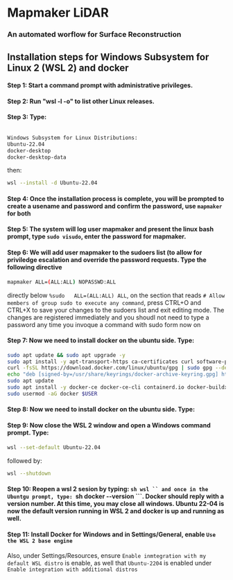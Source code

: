 # Mapmaker LiDAR

### An automated worflow for Surface Reconstruction

## Installation steps for Windows Subsystem for Linux 2 (WSL 2) and docker

#### Step 1: Start a command prompt with administrative privileges.

#### Step 2: Run "wsl -l -o" to list other Linux releases.

#### Step 3: Type:

```sh wsl -l -o 

Windows Subsystem for Linux Distributions:
Ubuntu-22.04
docker-desktop
docker-desktop-data

```

then:

```sh
wsl --install -d Ubuntu-22.04
```

#### Step 4: Once the installation process is complete, you will be prompted to create a usename and password and confirm the password, use `mapmaker` for both

#### Step 5: The system will log user mapmaker and present the linux bash prompt, type `sudo visudo`, enter the password for mapmaker.

#### Step 6: We will add user mapmaker to the sudoers list (to allow for priviledge escalation and override the password requests. Type the following directive

```sh
mapmaker ALL=(ALL:ALL) NOPASSWD:ALL
```

directly below `%sudo   ALL=(ALL:ALL) ALL`, on the section that reads `# Allow members of group sudo to execute any command`, press CTRL+O and CTRL+X to save your changes to the 
sudoers list and exit editing mode. The changes are registered immediately and you shoudl not need to type a password any time you invoque a command with sudo form now on

#### Step 7: Now we need to install docker on the ubuntu side. Type:

```sh
sudo apt update && sudo apt upgrade -y
sudo apt install -y apt-transport-https ca-certificates curl software-properties-common
curl -fsSL https://download.docker.com/linux/ubuntu/gpg | sudo gpg --dearmor -o /usr/share/keyrings/docker-archive-keyring.gpg
echo "deb [signed-by=/usr/share/keyrings/docker-archive-keyring.gpg] https://download.docker.com/linux/ubuntu $(lsb_release -cs) stable" | sudo tee /etc/apt/sources.list.d/docker.list > /dev/null
sudo apt update
sudo apt install -y docker-ce docker-ce-cli containerd.io docker-buildx-plugin docker-compose-plugin
sudo usermod -aG docker $USER
```

#### Step 8: Now we need to install docker on the ubuntu side. Type:

#### Step 9: Now close the WSL 2 window and open a Windows command prompt. Type:

```sh
wsl --set-default Ubuntu-22.04
```

followed by:

```sh
wsl --shutdown
```

#### Step 10: Reopen a wsl 2 sesion by typing: ```sh wsl `` and once in the Ubuntgu prompt, type: ```sh docker --version ```. Docker should reply with a version number. At this time, you may close all windows. Ubuntu 22-04 is now the default version running in WSL 2 and docker is up and running as well.

#### Step 11: Install Docker for Windows and in Settings/General, enable ```Use the WSL 2 base engine```

Also, under Settings/Resources, ensure `Enable inmtegration with my default WSL distro` is enable, as well that ```Ubuntu-2204``` is enabled under  ```Enable integration with additional distros```


